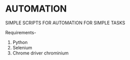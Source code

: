 # AUTOMATION
SIMPLE SCRIPTS FOR AUTOMATION FOR SIMPLE TASKS

Requirements-
1. Python
2. Selenium 
3. Chrome driver chrominium
